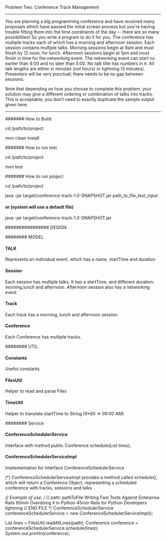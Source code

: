Problem Two: Conference Track Management
************************************************************************************************************************

You are planning a big programming conference and have received many proposals which have passed the initial screen
process but you're having trouble fitting them into the time constraints of the day -- there are so many possibilities!
So you write a program to do it for you.
The conference has multiple tracks each of which has a morning and afternoon session.
Each session contains multiple talks.
Morning sessions begin at 9am and must finish by 12 noon, for lunch.
Afternoon sessions begin at 1pm and must finish in time for the networking event.
The networking event can start no earlier than 4:00 and no later than 5:00.
No talk title has numbers in it.
All talk lengths are either in minutes (not hours) or lightning (5 minutes).
Presenters will be very punctual; there needs to be no gap between sessions.

Note that depending on how you choose to complete this problem, your solution may give a different ordering or
combination of talks into tracks. This is acceptable; you don’t need to exactly duplicate the sample output given here.

************************************************************************************************************************


####### How to Build

cd /path/to/project

mvn clean install

####### How to run test

cd /path/to/project

mvn test


####### How to run project

cd /path/to/project

java -jar target/conference-track-1.0-SNAPSHOT.jar path_to_file_test_input


#### or  (system will use a default file)

java -jar target/conference-track-1.0-SNAPSHOT.jar




################ DESIGN


######## MODEL

#### TALK
Represents an individual event, which has a name, startTime and duration

#### Session
Each session has multiple talks. It has a startTime, and different duration: morning,lunch and afternoon.
Afternoon session also has a networking event

#### Track
Each track has a morning, lunch and  afternoon session.

#### Conference
Each Conference has multiple tracks.


######## UTIL

#### Constants
Useful constants

#### FilesUtil
Helper to read and parse Files

#### TimeUtil
Helper to translate startTime to String (9*60 => 09:00 AM)


######## Service

#### ConferenceSchedulerService
Interface with method public Conference schedule(List<String> lines);


#### ConferenceSchedulerServiceImpl
Implementation for interface  ConferenceSchedulerService

(*) ConferenceSchedulerServiceImpl provides a method called schedule(), which will return a Conference Object,
representing a scheduled conference with tracks, sessions and talks

(*) Example of use:
/*
// path: pathToFile
 Writing Fast Tests Against Enterprise Rails 60min
 Overdoing it in Python 45min
 Rails for Python Developers lightning
// END FILE
*/
ConferenceSchedulerService conferenceSchedulerService = new ConferenceSchedulerServiceImpl();

List<String> lines = FilesUtil.readAllLines(path);
Conference conference = conferenceSchedulerService.schedule(lines);
System.out.println(conference);













